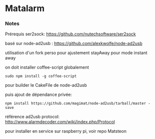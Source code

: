 # Matalarm


###  Notes

Prérequis ser2sock: https://github.com/nutechsoftware/ser2sock

basé sur node-ad2usb : https://github.com/alexkwolfe/node-ad2usb

utilisation d'un fork perso pour ajustement stayAway pour mode instant away

on doit installer coffee-script globalement     

```sudo npm install -g coffee-script```

pour builder le CakeFile de node-ad2usb

puis ajout de dépendance privée:

```npm install https://github.com/magimat/node-ad2usb/tarball/master -save```


référence ad2usb protocol:  http://www.alarmdecoder.com/wiki/index.php/Protocol



pour installer en service sur raspberry pi, voir repo Matsteon


